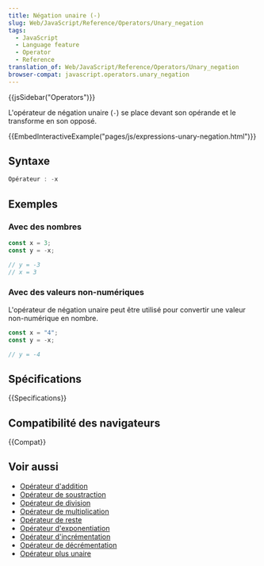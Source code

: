 ```yaml
---
title: Négation unaire (-)
slug: Web/JavaScript/Reference/Operators/Unary_negation
tags:
  - JavaScript
  - Language feature
  - Operator
  - Reference
translation_of: Web/JavaScript/Reference/Operators/Unary_negation
browser-compat: javascript.operators.unary_negation
---
```

{{jsSidebar("Operators")}}

L'opérateur de négation unaire (`-`) se place devant son opérande et le transforme en son opposé.

{{EmbedInteractiveExample("pages/js/expressions-unary-negation.html")}}

## Syntaxe

```js
Opérateur : -x
```

## Exemples

### Avec des nombres

```js
const x = 3;
const y = -x;

// y = -3
// x = 3
```

### Avec des valeurs non-numériques

L'opérateur de négation unaire peut être utilisé pour convertir une valeur non-numérique en nombre.

```js
const x = "4";
const y = -x;

// y = -4
```

## Spécifications

{{Specifications}}

## Compatibilité des navigateurs

{{Compat}}

## Voir aussi

- [Opérateur d'addition](/fr/docs/Web/JavaScript/Reference/Operators/Addition)
- [Opérateur de soustraction](/fr/docs/Web/JavaScript/Reference/Operators/Subtraction)
- [Opérateur de division](/fr/docs/Web/JavaScript/Reference/Operators/Division)
- [Opérateur de multiplication](/fr/docs/Web/JavaScript/Reference/Operators/Multiplication)
- [Opérateur de reste](/fr/docs/Web/JavaScript/Reference/Operators/Remainder)
- [Opérateur d'exponentiation](/fr/docs/Web/JavaScript/Reference/Operators/Exponentiation)
- [Opérateur d'incrémentation](/fr/docs/Web/JavaScript/Reference/Operators/Increment)
- [Opérateur de décrémentation](/fr/docs/Web/JavaScript/Reference/Operators/Decrement)
- [Opérateur plus unaire](/fr/docs/Web/JavaScript/Reference/Operators/Unary_plus)
